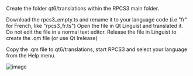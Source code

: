 
Create the folder qt6/translations within the RPCS3 main folder.

Download the rpcs3_empty.ts and rename it to your language code (i.e "fr" for French, like "rpcs3_fr.ts")
Open the file in Qt Linguist and translated it. Do not edit the file in a normal text editor.
Release the file in Linguist to create the .qm file (or use Qt lrelease)

Copy the .qm file to qt6/translations, start RPCS3 and select your language from the Help menu.


![image](https://github.com/user-attachments/assets/7367b87b-fd1e-4d05-b2ed-9085af1d8997)
